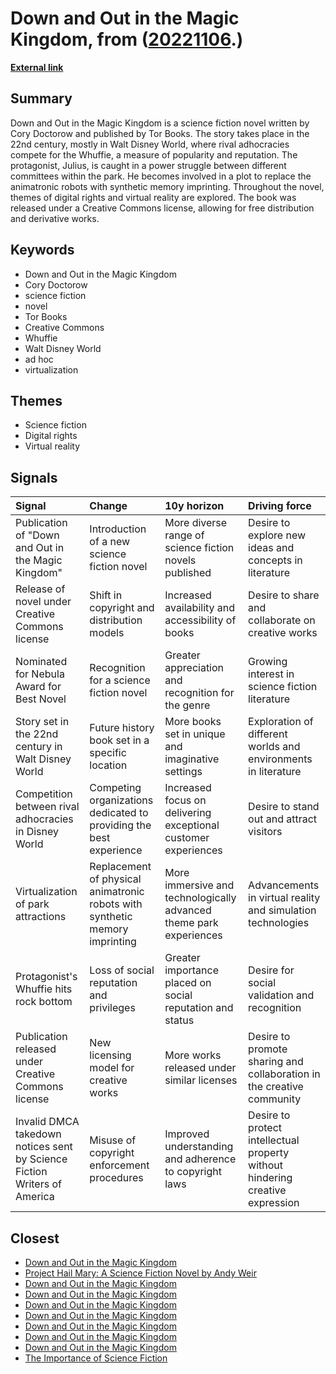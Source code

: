 # __Down and Out in the Magic Kingdom__, from ([20221106](https://kghosh.substack.com/p/20221106).)

__[External link](https://en.wikipedia.org/wiki/Down_and_Out_in_the_Magic_Kingdom)__



## Summary

Down and Out in the Magic Kingdom is a science fiction novel written by Cory Doctorow and published by Tor Books. The story takes place in the 22nd century, mostly in Walt Disney World, where rival adhocracies compete for the Whuffie, a measure of popularity and reputation. The protagonist, Julius, is caught in a power struggle between different committees within the park. He becomes involved in a plot to replace the animatronic robots with synthetic memory imprinting. Throughout the novel, themes of digital rights and virtual reality are explored. The book was released under a Creative Commons license, allowing for free distribution and derivative works.

## Keywords

* Down and Out in the Magic Kingdom
* Cory Doctorow
* science fiction
* novel
* Tor Books
* Creative Commons
* Whuffie
* Walt Disney World
* ad hoc
* virtualization

## Themes

* Science fiction
* Digital rights
* Virtual reality

## Signals

| Signal                                                                   | Change                                                                      | 10y horizon                                                        | Driving force                                                                 |
|:-------------------------------------------------------------------------|:----------------------------------------------------------------------------|:-------------------------------------------------------------------|:------------------------------------------------------------------------------|
| Publication of "Down and Out in the Magic Kingdom"                       | Introduction of a new science fiction novel                                 | More diverse range of science fiction novels published             | Desire to explore new ideas and concepts in literature                        |
| Release of novel under Creative Commons license                          | Shift in copyright and distribution models                                  | Increased availability and accessibility of books                  | Desire to share and collaborate on creative works                             |
| Nominated for Nebula Award for Best Novel                                | Recognition for a science fiction novel                                     | Greater appreciation and recognition for the genre                 | Growing interest in science fiction literature                                |
| Story set in the 22nd century in Walt Disney World                       | Future history book set in a specific location                              | More books set in unique and imaginative settings                  | Exploration of different worlds and environments in literature                |
| Competition between rival adhocracies in Disney World                    | Competing organizations dedicated to providing the best experience          | Increased focus on delivering exceptional customer experiences     | Desire to stand out and attract visitors                                      |
| Virtualization of park attractions                                       | Replacement of physical animatronic robots with synthetic memory imprinting | More immersive and technologically advanced theme park experiences | Advancements in virtual reality and simulation technologies                   |
| Protagonist's Whuffie hits rock bottom                                   | Loss of social reputation and privileges                                    | Greater importance placed on social reputation and status          | Desire for social validation and recognition                                  |
| Publication released under Creative Commons license                      | New licensing model for creative works                                      | More works released under similar licenses                         | Desire to promote sharing and collaboration in the creative community         |
| Invalid DMCA takedown notices sent by Science Fiction Writers of America | Misuse of copyright enforcement procedures                                  | Improved understanding and adherence to copyright laws             | Desire to protect intellectual property without hindering creative expression |

## Closest

* [Down and Out in the Magic Kingdom](aa2a288c3b4bf99252f35d3a30d17a82)
* [Project Hail Mary: A Science Fiction Novel by Andy Weir](68b115eb29e9ef169ba04736821c9a8f)
* [Down and Out in the Magic Kingdom](aa2a288c3b4bf99252f35d3a30d17a82)
* [Down and Out in the Magic Kingdom](aa2a288c3b4bf99252f35d3a30d17a82)
* [Down and Out in the Magic Kingdom](aa2a288c3b4bf99252f35d3a30d17a82)
* [Down and Out in the Magic Kingdom](aa2a288c3b4bf99252f35d3a30d17a82)
* [Down and Out in the Magic Kingdom](aa2a288c3b4bf99252f35d3a30d17a82)
* [Down and Out in the Magic Kingdom](aa2a288c3b4bf99252f35d3a30d17a82)
* [Down and Out in the Magic Kingdom](aa2a288c3b4bf99252f35d3a30d17a82)
* [The Importance of Science Fiction](8ebb431ce8d949d5a1ecb52bbd42a69f)
